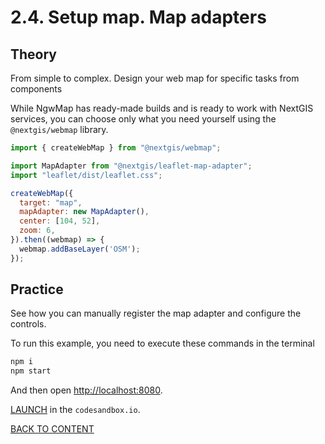 # 2.4. Setup map. Map adapters

## Theory

From simple to complex. Design your web map for specific tasks from components

While NgwMap has ready-made builds and is ready to work with NextGIS services, you can choose only what you need yourself using the `@nextgis/webmap` library.

```javascript
import { createWebMap } from "@nextgis/webmap";

import MapAdapter from "@nextgis/leaflet-map-adapter";
import "leaflet/dist/leaflet.css";

createWebMap({
  target: "map",
  mapAdapter: new MapAdapter(),
  center: [104, 52],
  zoom: 6,
}).then((webmap) => {
  webmap.addBaseLayer('OSM');
});
```

## Practice

See how you can manually register the map adapter and configure the controls.

To run this example, you need to execute these commands in the terminal

```bash
npm i
npm start
```

And then open [http://localhost:8080](http://localhost:8080).

[LAUNCH](https://githubbox.com/nextgis/ngf-tutorial/tree/master/tutorials/2_4_setup_map_map_adapters) in the `codesandbox.io`.

[BACK TO CONTENT](../../README.md)
